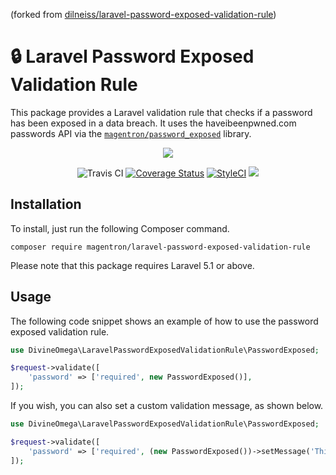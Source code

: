 (forked from [dilneiss/laravel-password-exposed-validation-rule](https://github.com/dilneiss/laravel-password-exposed-validation-rule))

# 🔒 Laravel Password Exposed Validation Rule

This package provides a Laravel validation rule that checks if a password has been exposed in a data breach. It uses the haveibeenpwned.com passwords API via the [`magentron/password_exposed`](https://github.com/Magentron/password_exposed) library.

<p align="center">
    <img src="assets/images/laravel-password-exposed.png">
</p>

<p align="center">
    <a href="https://travis-ci.org/DivineOmega/laravel-password-exposed-validation-rule"></a><img src="https://travis-ci.org/DivineOmega/laravel-password-exposed-validation-rule.svg?branch=master" alt="Travis CI"></a>
    <a href='https://coveralls.io/github/DivineOmega/laravel-password-exposed-validation-rule?branch=master'><img src='https://coveralls.io/repos/github/DivineOmega/laravel-password-exposed-validation-rule/badge.svg?branch=master' alt='Coverage Status' /></a>
    <a href="https://styleci.io/repos/131214375"><img src="https://styleci.io/repos/131214375/shield?branch=master" alt="StyleCI"></a>
    <a href="https://packagist.org/packages/divineomega/laravel-password-exposed-validation-rule/stats"><img src="https://img.shields.io/packagist/dt/divineomega/laravel-password-exposed-validation-rule.svg"/></a>
</p>

## Installation

To install, just run the following Composer command.

```
composer require magentron/laravel-password-exposed-validation-rule
```

Please note that this package requires Laravel 5.1 or above.

## Usage

The following code snippet shows an example of how to use the password exposed validation rule.

```php
use DivineOmega\LaravelPasswordExposedValidationRule\PasswordExposed;

$request->validate([
    'password' => ['required', new PasswordExposed()],
]);
```

If you wish, you can also set a custom validation message, as shown below.

```php
use DivineOmega\LaravelPasswordExposedValidationRule\PasswordExposed;

$request->validate([
    'password' => ['required', (new PasswordExposed())->setMessage('This password is not secure.')],
]);
```
